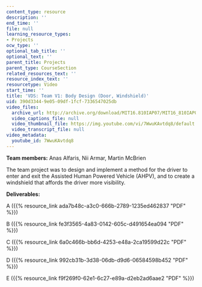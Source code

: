 ```yaml
---
content_type: resource
description: ''
end_time: ''
file: null
learning_resource_types:
- Projects
ocw_type: ''
optional_tab_title: ''
optional_text: ''
parent_title: Projects
parent_type: CourseSection
related_resources_text: ''
resource_index_text: ''
resourcetype: Video
start_time: ''
title: 'VDS: Team V1: Body Design (Door, Windshield)'
uid: 390d3344-9e05-09df-1fcf-7336547025db
video_files:
  archive_url: http://archive.org/download/MIT16.810IAP07/MIT16_810IAP07team_v1_300k.mp4
  video_captions_file: null
  video_thumbnail_file: https://img.youtube.com/vi/7WwuKAvtdq8/default.jpg
  video_transcript_file: null
video_metadata:
  youtube_id: 7WwuKAvtdq8
---
```


**Team members:** Anas Alfaris, Nii Armar, Martin McBrien

The team project was to design and implement a method for the driver to enter and exit the Assisted Human Powered Vehicle (AHPV), and to create a windshield that affords the driver more visibility.

**Deliverables:**

A ({{% resource_link ada7b48c-a3c0-666b-2789-1235ed462837 "PDF" %}})

B ({{% resource_link fe3f3565-4a83-0142-605c-d491654ea094 "PDF" %}})

C ({{% resource_link 6a0c466b-bb6d-4253-e48a-2ca19599d22c "PDF" %}})

D ({{% resource_link 992cb31b-3d38-06db-d9d6-06584598b452 "PDF" %}})

E ({{% resource_link f9f269f0-62e1-6c27-e89a-d2eb2ad6aae2 "PDF" %}})



